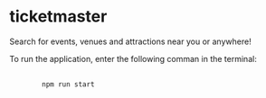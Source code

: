 # ticketmaster

Search for events, venues and attractions near you or anywhere!

To run the application, enter the following comman in the terminal:
<pre>
    <code>
        npm run start
    </code>
</pre>
